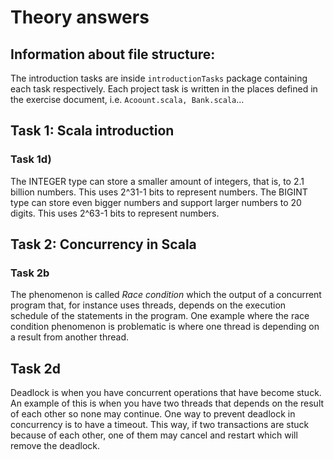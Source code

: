 # Theory answers

## Information about file structure:
The introduction tasks are inside `introductionTasks` package containing each task respectively.
Each project task is written in the places defined in the exercise document, i.e. `Acoount.scala, Bank.scala`...

## Task 1: Scala introduction
### Task 1d)
The INTEGER type can store a smaller amount of integers, that is, to 2.1 billion numbers. This uses 2^31-1 bits to represent numbers.
The BIGINT type can store even bigger numbers and support larger numbers to 20 digits. This uses 2^63-1 bits to represent numbers.

## Task 2: Concurrency in Scala
### Task 2b
The phenomenon is called _Race condition_ which the output of a concurrent program that, for instance uses threads, depends on the execution schedule of the statements in the program.
One example where the race condition phenomenon is problematic is where one thread is depending on a result from another thread.

## Task 2d
Deadlock is when you have concurrent operations that have become stuck. An example of this is when you have two threads that depends on the result of each other so none may continue.
One way to prevent deadlock in concurrency is to have a timeout. This way, if two transactions are stuck because of each other, one of them may cancel and restart which will remove the deadlock.
